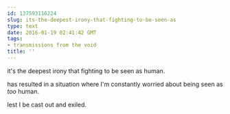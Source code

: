 ```yaml
---
id: 137593116224
slug: its-the-deepest-irony-that-fighting-to-be-seen-as
type: text
date: 2016-01-19 02:41:42 GMT
tags:
- transmissions from the void
title: ''
---
```

it's the deepest irony that fighting to be seen as human. 

has resulted in a situation where I'm constantly worried about being seen as *too* human.

lest I be cast out and exiled.